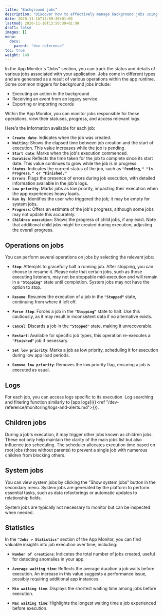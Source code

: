 ```yaml
---
title: "Background jobs"
description: "Discover how to effectively manage background jobs using the App Monitor."
date: 2020-11-16T13:59:39+01:00
lastmod: 2020-11-16T13:59:39+01:00
draft: false
images: []
menu:
  docs:
    parent: "dev-reference"
toc: true
weight: 149
---
```


In the App Monitor's "Jobs" section, you can track the status and details of various jobs associated with your application. Jobs come in different types and are generated as a result of various operations within the app runtime. Some common triggers for background jobs include:

- Executing an action in the background
- Receiving an event from an legacy service
- Exporting or importing records

Within the App Monitor, you can monitor jobs responsible for these operations, view their statuses, progress, and access relevant logs.

Here's the information available for each job:

- **`Create date`**: Indicates when the job was created.
- **`Waiting`**: Shows the elapsed time between job creation and the start of execution. This value increases while the job is pending.
- **`Start date`**: Marks when the job's execution commenced.
- **`Duration`**: Reflects the time taken for the job to complete since its start date. This value continues to grow while the job is in progress.
- **`Status`**: Indicates the current status of the job, such as **`"Pending," "In Progress," or "Finished."`**
- **`Errors`**: Flags the presence of errors during job execution, with detailed information available in the job's logs.
- **`Low priority`**: Marks jobs as low priority, impacting their execution when the app experiences heavy loads.
- **`Run by`**: Identifies the user who triggered the job; it may be empty for system jobs.
- **`Progress`**: Offers an estimate of the job's progress, although some jobs may not update this accurately.
- **`Children execution`**: Shows the progress of child jobs, if any exist. Note that additional child jobs might be created during execution, adjusting the overall progress.

## **Operations on jobs**

You can perform several operations on jobs by selecting the relevant jobs:

- **`Stop`**: Attempts to gracefully halt a running job. After stopping, you can choose to resume it. Please note that certain jobs, such as those executing listeners, may not be stoppable mid-execution and will remain in a **`"Stopping"`** state until completion. System jobs may not have the option to stop.

- **`Resume`**: Resumes the execution of a job in the **`"Stopped"`** state, continuing from where it left off.

- **`Force Stop`**: Forces a job in the **`"Stopping"`** state to halt. Use this cautiously, as it may result in inconsistent data if no alternative exists.

- **`Cancel`**: Discards a job in the **`"Stopped"`** state, making it unrecoverable.

- **`Restart`**: Available for specific job types, this operation re-executes a **`"Finished"`** job if necessary.

- **`Set low priority`**: Marks a job as low priority, scheduling it for execution during low app load periods.

- **`Remove low priority`**: Removes the low priority flag, ensuring a job is executed as usual.

## **Logs**

For each job, you can access logs specific to its execution. Log searching and filtering function similarly to [app logs]({{<ref "/dev-reference/monitoring/logs-and-alerts.md">}}).

## **Children jobs**

During a job's execution, it may trigger other jobs known as children jobs. These not only help maintain the clarity of the main jobs list but also influence job scheduling. The scheduler allocates execution time based on root jobs (those without parents) to prevent a single job with numerous children from blocking others.

## **System jobs**

You can view system jobs by clicking the "Show system jobs" button in the secondary menu. System jobs are generated by the platform to perform essential tasks, such as data refactorings or automatic updates to relationship fields.

System jobs are typically not necessary to monitor but can be inspected when needed.

## **Statistics**

In the **`"Jobs > Statistics"`** section of the App Monitor, you can find valuable insights into job execution over time, including:

- **`Number of creations`**: Indicates the total number of jobs created, useful for detecting anomalies in your app.

- **`Average waiting time`**: Reflects the average duration a job waits before execution. An increase in this value suggests a performance issue, possibly requiring additional app instances.

- **`Min waiting time`**: Displays the shortest waiting time among jobs before execution.

- **`Max waiting time`**: Highlights the longest waiting time a job experienced before execution.
